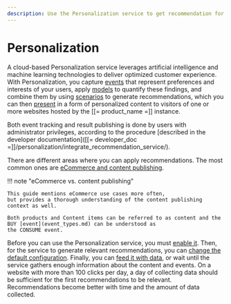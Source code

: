 ```yaml
---
description: Use the Personalization service to get recommendation for users based on their behavior and on the scenarios you configure.
---
```


# Personalization

A cloud-based Personalization service leverages artificial intelligence and machine learning 
technologies to deliver optimized customer experience. 
With Personalization, you capture [events](event_types.md) that represent preferences 
and interests of your users, apply [models](recommendation_models.md) to quantify these findings, and combine them 
by using [scenarios](scenarios.md) to generate recommendations, which you can then [present](integrate_scenario_results.md) in a form 
of personalized content to visitors of one or more websites hosted by the [[= product_name =]] instance.

Both event tracking and result publishing is done by users with administrator privileges, 
according to the procedure [described in the developer documentation]([[= developer_doc =]]/personalization/integrate_recommendation_service/).

There are different areas where you can apply recommendations. 
The most common ones are [eCommerce and content publishing](use_cases.md).

!!! note "eCommerce vs. content publishing"

    This guide mentions eCommerce use cases more often,
    but provides a thorough understanding of the content publishing context as well.

    Both products and Content items can be referred to as content and the BUY [event](event_types.md) can be understood as
    the CONSUME event.

Before you can use the Personalization service, you must [enable it](enable_personalization.md).
Then, for the service to generate relevant recommendations, 
you can [change the default configuration](configure_personalization.md).
Finally, you can [feed it with data](content_import.md), or wait until the service 
gathers enough information about the content and events. 
On a website with more than 100 clicks per day, a day of collecting data should 
be sufficient for the first recommendations to be relevant.
Recommendations become better with time and the amount of data collected.
